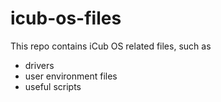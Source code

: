 # icub-os-files

This repo contains iCub OS related files, such as

- drivers
- user environment files
- useful scripts
